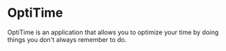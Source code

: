 # OptiTime
OptiTime is an application that allows you to optimize your time by doing things you don't always remember to do.
